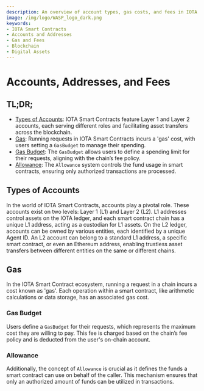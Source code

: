 ```yaml
---
description: An overview of account types, gas costs, and fees in IOTA Smart Contracts for efficient transaction management.
image: /img/logo/WASP_logo_dark.png
keywords:
- IOTA Smart Contracts
- Accounts and Addresses
- Gas and Fees
- Blockchain
- Digital Assets
---
```

# Accounts, Addresses, and Fees

## TL;DR;

- [Types of Accounts](#types-of-accounts): IOTA Smart Contracts feature Layer 1 and Layer 2 accounts, each serving different roles and facilitating asset transfers across the blockchain.
- [Gas](#gas): Running requests in IOTA Smart Contracts incurs a 'gas' cost, with users setting a `GasBudget` to manage their spending.
- [Gas Budget](#gas-budget): The `GasBudget` allows users to define a spending limit for their requests, aligning with the chain’s fee policy.
- [Allowance](#allowance): The `Allowance` system controls the fund usage in smart contracts, ensuring only authorized transactions are processed.

## Types of Accounts

In the world of IOTA Smart Contracts, accounts play a pivotal role. These accounts exist on two levels: Layer 1 (L1) and
Layer 2 (L2). L1 addresses control assets on the IOTA ledger, and each smart contract chain has a unique L1 address,
acting as a custodian for L1 assets. On the L2 ledger, accounts can be owned by various entities, each identified by a
unique Agent ID. An L2 account can belong to a standard L1 address, a specific smart contract, or even an Ethereum
address, enabling trustless asset transfers between different entities on the same or different chains.

## Gas

In the IOTA Smart Contract ecosystem, running a request in a chain incurs a cost known as 'gas'. Each operation within a
smart contract, like arithmetic calculations or data storage, has an associated gas cost.

### Gas Budget

Users define a `GasBudget` for their requests, which represents the maximum cost they are willing to pay. This fee is
charged based on the chain’s fee policy and is deducted from the user's on-chain account.

### Allowance

Additionally, the concept of `Allowance` is crucial as it defines the funds a smart contract can use on behalf of the
caller. This mechanism ensures that only an authorized amount of funds can be utilized in transactions.

